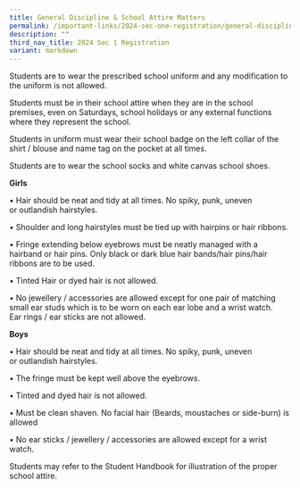 ```yaml
---
title: General Discipline & School Attire Matters
permalink: /important-links/2024-sec-one-registration/general-discipline-n-school-attire-matters/
description: ""
third_nav_title: 2024 Sec 1 Registration
variant: markdown
---
```

Students are to wear the prescribed school uniform and any modification to the uniform is not allowed.

  

Students must be in their school attire when they are in the school premises, even on Saturdays, school holidays or any external functions where they represent the school.

  

Students in uniform must wear their school badge on the left collar of the shirt / blouse and name tag on the pocket at all times.

  

Students are to wear the school socks and white canvas school shoes.

**Girls**

• Hair should be neat and tidy at all times. No spiky, punk, uneven or outlandish hairstyles.

• Shoulder and long hairstyles must be tied up with hairpins or hair ribbons.

• Fringe extending below eyebrows must be neatly managed with a hairband or hair pins. Only black or dark blue hair bands/hair pins/hair ribbons are to be used.

• Tinted Hair or dyed hair is not allowed.

• No jewellery / accessories are allowed except for one pair of matching small ear studs which is to be worn on each ear lobe and a wrist watch.  Ear rings / ear sticks are not allowed.

  

**Boys**

• Hair should be neat and tidy at all times. No spiky, punk, uneven or outlandish hairstyles.

• The fringe must be kept well above the eyebrows.

• Tinted and dyed hair is not allowed.

• Must be clean shaven. No facial hair (Beards, moustaches or side-burn) is allowed

• No ear sticks / jewellery / accessories are allowed except for a wrist watch.

  

Students may refer to the Student Handbook for illustration of the proper school attire.